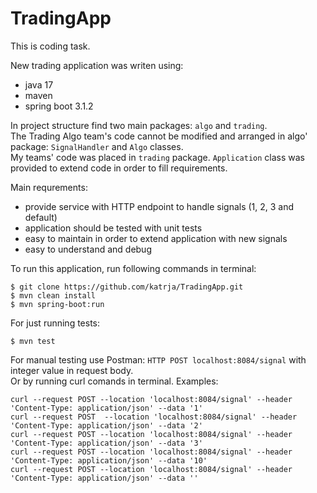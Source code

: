 # TradingApp
This is coding task. 

New trading application was writen using:
- java 17
- maven
- spring boot 3.1.2

In project structure find two main packages: `algo` and `trading`.\
The Trading Algo team's code cannot be modified and arranged in algo' package: `SignalHandler` and `Algo` classes.\
My teams' code was placed in `trading` package. `Application` class was provided to extend code in order to fill requirements.

Main requrements:
- provide service with HTTP endpoint to handle signals (1, 2, 3 and default)
- application should be tested with unit tests
- easy to maintain in order to extend application with new signals
- easy to understand and debug

To run this application, run following commands in terminal:
```
$ git clone https://github.com/katrja/TradingApp.git
$ mvn clean install
$ mvn spring-boot:run
```
For just running tests: 
```
$ mvn test
```
For manual testing use Postman: `HTTP POST localhost:8084/signal` with integer value in request body.\
Or by running curl comands in terminal. Examples:
```
curl --request POST --location 'localhost:8084/signal' --header 'Content-Type: application/json' --data '1'
curl --request POST  --location 'localhost:8084/signal' --header 'Content-Type: application/json' --data '2'
curl --request POST --location 'localhost:8084/signal' --header 'Content-Type: application/json' --data '3'
curl --request POST --location 'localhost:8084/signal' --header 'Content-Type: application/json' --data '10'
curl --request POST --location 'localhost:8084/signal' --header 'Content-Type: application/json' --data ''
```






